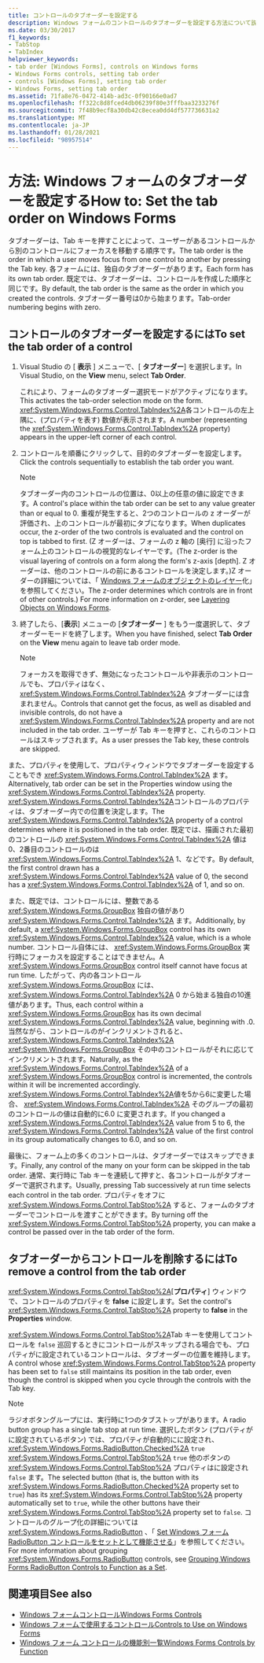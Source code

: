 ```yaml
---
title: コントロールのタブオーダーを設定する
description: Windows フォームのコントロールのタブオーダーを設定する方法について説明します。 タブオーダーを Visual Studio で設定するか、プロパティウィンドウの TabIndex プロパティを使用します。
ms.date: 03/30/2017
f1_keywords:
- TabStop
- TabIndex
helpviewer_keywords:
- tab order [Windows Forms], controls on Windows forms
- Windows Forms controls, setting tab order
- controls [Windows Forms], setting tab order
- Windows Forms, setting tab order
ms.assetid: 71fa8e76-0472-414b-ad3c-0f90166e0ad7
ms.openlocfilehash: ff322c8d8fced4db06239f80e3fffbaa3233276f
ms.sourcegitcommit: 7f48b9ecf8a30db42c8ecea0dd4df577736631a2
ms.translationtype: MT
ms.contentlocale: ja-JP
ms.lasthandoff: 01/28/2021
ms.locfileid: "98957514"
---
```

# <a name="how-to-set-the-tab-order-on-windows-forms"></a><span data-ttu-id="aa2ed-104">方法: Windows フォームのタブオーダーを設定する</span><span class="sxs-lookup"><span data-stu-id="aa2ed-104">How to: Set the tab order on Windows Forms</span></span>

<span data-ttu-id="aa2ed-105">タブオーダーは、Tab キーを押すことによって、ユーザーがあるコントロールから別のコントロールにフォーカスを移動する順序です。</span><span class="sxs-lookup"><span data-stu-id="aa2ed-105">The tab order is the order in which a user moves focus from one control to another by pressing the Tab key.</span></span> <span data-ttu-id="aa2ed-106">各フォームには、独自のタブオーダーがあります。</span><span class="sxs-lookup"><span data-stu-id="aa2ed-106">Each form has its own tab order.</span></span> <span data-ttu-id="aa2ed-107">既定では、タブオーダーは、コントロールを作成した順序と同じです。</span><span class="sxs-lookup"><span data-stu-id="aa2ed-107">By default, the tab order is the same as the order in which you created the controls.</span></span> <span data-ttu-id="aa2ed-108">タブオーダー番号は0から始まります。</span><span class="sxs-lookup"><span data-stu-id="aa2ed-108">Tab-order numbering begins with zero.</span></span>

## <a name="to-set-the-tab-order-of-a-control"></a><span data-ttu-id="aa2ed-109">コントロールのタブオーダーを設定するには</span><span class="sxs-lookup"><span data-stu-id="aa2ed-109">To set the tab order of a control</span></span>

1. <span data-ttu-id="aa2ed-110">Visual Studio の [ **表示** ] メニューで、[ **タブオーダー**] を選択します。</span><span class="sxs-lookup"><span data-stu-id="aa2ed-110">In Visual Studio, on the **View** menu, select **Tab Order**.</span></span>

   <span data-ttu-id="aa2ed-111">これにより、フォームのタブオーダー選択モードがアクティブになります。</span><span class="sxs-lookup"><span data-stu-id="aa2ed-111">This activates the tab-order selection mode on the form.</span></span> <span data-ttu-id="aa2ed-112"><xref:System.Windows.Forms.Control.TabIndex%2A>各コントロールの左上隅に、(プロパティを表す) 数値が表示されます。</span><span class="sxs-lookup"><span data-stu-id="aa2ed-112">A number (representing the <xref:System.Windows.Forms.Control.TabIndex%2A> property) appears in the upper-left corner of each control.</span></span>

2. <span data-ttu-id="aa2ed-113">コントロールを順番にクリックして、目的のタブオーダーを設定します。</span><span class="sxs-lookup"><span data-stu-id="aa2ed-113">Click the controls sequentially to establish the tab order you want.</span></span>

   > [!NOTE]
   > <span data-ttu-id="aa2ed-114">タブオーダー内のコントロールの位置は、0以上の任意の値に設定できます。</span><span class="sxs-lookup"><span data-stu-id="aa2ed-114">A control's place within the tab order can be set to any value greater than or equal to 0.</span></span> <span data-ttu-id="aa2ed-115">重複が発生すると、2つのコントロールの z オーダーが評価され、上のコントロールが最初にタブになります。</span><span class="sxs-lookup"><span data-stu-id="aa2ed-115">When duplicates occur, the z-order of the two controls is evaluated and the control on top is tabbed to first.</span></span> <span data-ttu-id="aa2ed-116">(Z オーダーは、フォームの z 軸の [奥行] に沿ったフォーム上のコントロールの視覚的なレイヤーです。</span><span class="sxs-lookup"><span data-stu-id="aa2ed-116">(The z-order is the visual layering of controls on a form along the form's z-axis [depth].</span></span> <span data-ttu-id="aa2ed-117">Z オーダーは、他のコントロールの前にあるコントロールを決定します。)Z オーダーの詳細については、「 [Windows フォームのオブジェクトのレイヤー](how-to-layer-objects-on-windows-forms.md)化」を参照してください。</span><span class="sxs-lookup"><span data-stu-id="aa2ed-117">The z-order determines which controls are in front of other controls.) For more information on z-order, see [Layering Objects on Windows Forms](how-to-layer-objects-on-windows-forms.md).</span></span>

3. <span data-ttu-id="aa2ed-118">終了したら、[**表示**] メニューの [**タブオーダー** ] をもう一度選択して、タブオーダーモードを終了します。</span><span class="sxs-lookup"><span data-stu-id="aa2ed-118">When you have finished, select **Tab Order** on the **View** menu again to leave tab order mode.</span></span>

   > [!NOTE]
   > <span data-ttu-id="aa2ed-119">フォーカスを取得できず、無効になったコントロールや非表示のコントロールでも、プロパティはなく、 <xref:System.Windows.Forms.Control.TabIndex%2A> タブオーダーには含まれません。</span><span class="sxs-lookup"><span data-stu-id="aa2ed-119">Controls that cannot get the focus, as well as disabled and invisible controls, do not have a <xref:System.Windows.Forms.Control.TabIndex%2A> property and are not included in the tab order.</span></span> <span data-ttu-id="aa2ed-120">ユーザーが Tab キーを押すと、これらのコントロールはスキップされます。</span><span class="sxs-lookup"><span data-stu-id="aa2ed-120">As a user presses the Tab key, these controls are skipped.</span></span>

<span data-ttu-id="aa2ed-121">また、プロパティを使用して、プロパティウィンドウでタブオーダーを設定することもでき <xref:System.Windows.Forms.Control.TabIndex%2A> ます。</span><span class="sxs-lookup"><span data-stu-id="aa2ed-121">Alternatively, tab order can be set in the Properties window using the <xref:System.Windows.Forms.Control.TabIndex%2A> property.</span></span> <span data-ttu-id="aa2ed-122"><xref:System.Windows.Forms.Control.TabIndex%2A>コントロールのプロパティは、タブオーダー内での位置を決定します。</span><span class="sxs-lookup"><span data-stu-id="aa2ed-122">The <xref:System.Windows.Forms.Control.TabIndex%2A> property of a control determines where it is positioned in the tab order.</span></span> <span data-ttu-id="aa2ed-123">既定では、描画された最初のコントロールの <xref:System.Windows.Forms.Control.TabIndex%2A> 値は0、2番目のコントロールのは <xref:System.Windows.Forms.Control.TabIndex%2A> 1、などです。</span><span class="sxs-lookup"><span data-stu-id="aa2ed-123">By default, the first control drawn has a <xref:System.Windows.Forms.Control.TabIndex%2A> value of 0, the second has a <xref:System.Windows.Forms.Control.TabIndex%2A> of 1, and so on.</span></span>

<span data-ttu-id="aa2ed-124">また、既定では、コントロールには、整数である <xref:System.Windows.Forms.GroupBox> 独自の値があり <xref:System.Windows.Forms.Control.TabIndex%2A> ます。</span><span class="sxs-lookup"><span data-stu-id="aa2ed-124">Additionally, by default, a <xref:System.Windows.Forms.GroupBox> control has its own <xref:System.Windows.Forms.Control.TabIndex%2A> value, which is a whole number.</span></span> <span data-ttu-id="aa2ed-125">コントロール自体には、 <xref:System.Windows.Forms.GroupBox> 実行時にフォーカスを設定することはできません。</span><span class="sxs-lookup"><span data-stu-id="aa2ed-125">A <xref:System.Windows.Forms.GroupBox> control itself cannot have focus at run time.</span></span> <span data-ttu-id="aa2ed-126">したがって、内の各コントロール <xref:System.Windows.Forms.GroupBox> には、 <xref:System.Windows.Forms.Control.TabIndex%2A> 0 から始まる独自の10進値があります。</span><span class="sxs-lookup"><span data-stu-id="aa2ed-126">Thus, each control within a <xref:System.Windows.Forms.GroupBox> has its own decimal <xref:System.Windows.Forms.Control.TabIndex%2A> value, beginning with .0.</span></span> <span data-ttu-id="aa2ed-127">当然ながら、コントロールのがインクリメントされると、 <xref:System.Windows.Forms.Control.TabIndex%2A> <xref:System.Windows.Forms.GroupBox> その中のコントロールがそれに応じてインクリメントされます。</span><span class="sxs-lookup"><span data-stu-id="aa2ed-127">Naturally, as the <xref:System.Windows.Forms.Control.TabIndex%2A> of a <xref:System.Windows.Forms.GroupBox> control is incremented, the controls within it will be incremented accordingly.</span></span> <span data-ttu-id="aa2ed-128"><xref:System.Windows.Forms.Control.TabIndex%2A>値を5から6に変更した場合、 <xref:System.Windows.Forms.Control.TabIndex%2A> そのグループの最初のコントロールの値は自動的に6.0 に変更されます。</span><span class="sxs-lookup"><span data-stu-id="aa2ed-128">If you changed a <xref:System.Windows.Forms.Control.TabIndex%2A> value from 5 to 6, the <xref:System.Windows.Forms.Control.TabIndex%2A> value of the first control in its group automatically changes to 6.0, and so on.</span></span>

<span data-ttu-id="aa2ed-129">最後に、フォーム上の多くのコントロールは、タブオーダーではスキップできます。</span><span class="sxs-lookup"><span data-stu-id="aa2ed-129">Finally, any control of the many on your form can be skipped in the tab order.</span></span> <span data-ttu-id="aa2ed-130">通常、実行時に Tab キーを連続して押すと、各コントロールがタブオーダーで選択されます。</span><span class="sxs-lookup"><span data-stu-id="aa2ed-130">Usually, pressing Tab successively at run time selects each control in the tab order.</span></span> <span data-ttu-id="aa2ed-131">プロパティをオフに <xref:System.Windows.Forms.Control.TabStop%2A> すると、フォームのタブオーダーでコントロールを渡すことができます。</span><span class="sxs-lookup"><span data-stu-id="aa2ed-131">By turning off the <xref:System.Windows.Forms.Control.TabStop%2A> property, you can make a control be passed over in the tab order of the form.</span></span>

## <a name="to-remove-a-control-from-the-tab-order"></a><span data-ttu-id="aa2ed-132">タブオーダーからコントロールを削除するには</span><span class="sxs-lookup"><span data-stu-id="aa2ed-132">To remove a control from the tab order</span></span>

<span data-ttu-id="aa2ed-133"><xref:System.Windows.Forms.Control.TabStop%2A>[**プロパティ**] ウィンドウで、コントロールのプロパティを **false** に設定します。</span><span class="sxs-lookup"><span data-stu-id="aa2ed-133">Set the control's <xref:System.Windows.Forms.Control.TabStop%2A> property to **false** in the **Properties** window.</span></span>

<span data-ttu-id="aa2ed-134"><xref:System.Windows.Forms.Control.TabStop%2A>Tab キーを使用してコントロールを `false` 巡回するときにコントロールがスキップされる場合でも、プロパティがに設定されているコントロールは、タブオーダーの位置を維持します。</span><span class="sxs-lookup"><span data-stu-id="aa2ed-134">A control whose <xref:System.Windows.Forms.Control.TabStop%2A> property has been set to `false` still maintains its position in the tab order, even though the control is skipped when you cycle through the controls with the Tab key.</span></span>

> [!NOTE]
> <span data-ttu-id="aa2ed-135">ラジオボタングループには、実行時に1つのタブストップがあります。</span><span class="sxs-lookup"><span data-stu-id="aa2ed-135">A radio button group has a single tab stop at run time.</span></span> <span data-ttu-id="aa2ed-136">選択したボタン (プロパティがに設定されているボタン) では、プロパティが自動的にに設定され、 <xref:System.Windows.Forms.RadioButton.Checked%2A> `true` <xref:System.Windows.Forms.Control.TabStop%2A> `true` 他のボタンの <xref:System.Windows.Forms.Control.TabStop%2A> プロパティはに設定され `false` ます。</span><span class="sxs-lookup"><span data-stu-id="aa2ed-136">The selected button (that is, the button with its <xref:System.Windows.Forms.RadioButton.Checked%2A> property set to `true`) has its <xref:System.Windows.Forms.Control.TabStop%2A> property automatically set to `true`, while the other buttons have their <xref:System.Windows.Forms.Control.TabStop%2A> property set to `false`.</span></span> <span data-ttu-id="aa2ed-137">コントロールのグループ化の詳細については <xref:System.Windows.Forms.RadioButton> 、「 [Set Windows フォーム RadioButton コントロールをセットとして機能させる](how-to-group-windows-forms-radiobutton-controls-to-function-as-a-set.md)」を参照してください。</span><span class="sxs-lookup"><span data-stu-id="aa2ed-137">For more information about grouping <xref:System.Windows.Forms.RadioButton> controls, see [Grouping Windows Forms RadioButton Controls to Function as a Set](how-to-group-windows-forms-radiobutton-controls-to-function-as-a-set.md).</span></span>

## <a name="see-also"></a><span data-ttu-id="aa2ed-138">関連項目</span><span class="sxs-lookup"><span data-stu-id="aa2ed-138">See also</span></span>

- [<span data-ttu-id="aa2ed-139">Windows フォームコントロール</span><span class="sxs-lookup"><span data-stu-id="aa2ed-139">Windows Forms Controls</span></span>](index.md)
- [<span data-ttu-id="aa2ed-140">Windows フォームで使用するコントロール</span><span class="sxs-lookup"><span data-stu-id="aa2ed-140">Controls to Use on Windows Forms</span></span>](controls-to-use-on-windows-forms.md)
- [<span data-ttu-id="aa2ed-141">Windows フォーム コントロールの機能別一覧</span><span class="sxs-lookup"><span data-stu-id="aa2ed-141">Windows Forms Controls by Function</span></span>](windows-forms-controls-by-function.md)
